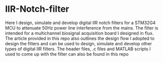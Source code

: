 # IIR-Notch-filter
Here I design, simulate and develop digital IIR notch filters for a STM32G4 MCU to attenuate 50Hz power line interference from the mains. The filter is intended for a multichannel biosignal acquisition board I designed in flux. The article provided in this repo also outlines the design flow I adopted to design the filters and can be used to design, simulate and develop other types of digital IIR filters. The header files, .c files and MATLAB scripts I used to come up with the filter can also be found in this repo 
